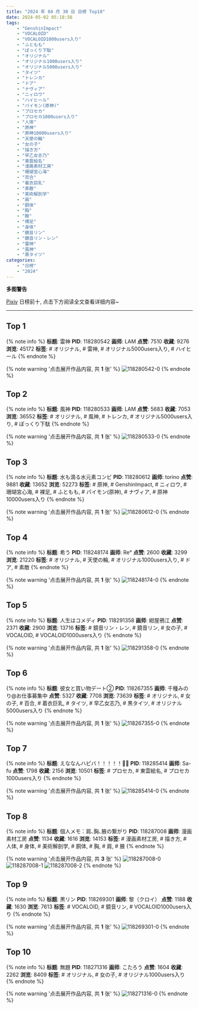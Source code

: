 ```yaml
---
title: "2024 年 04 月 30 日 日榜 Top10"
date: 2024-05-02 05:18:56
tags:
    - "GenshinImpact"
    - "VOCALOID"
    - "VOCALOID1000users入り"
    - "ふともも"
    - "ぽっくり下駄"
    - "オリジナル"
    - "オリジナル1000users入り"
    - "オリジナル5000users入り"
    - "タイツ"
    - "トレンカ"
    - "ドア"
    - "ナヴィア"
    - "ニィロウ"
    - "ハイヒール"
    - "パイモン(原神)"
    - "プロセカ"
    - "プロセカ1000users入り"
    - "人体"
    - "原神"
    - "原神10000users入り"
    - "天使の輪"
    - "女の子"
    - "描き方"
    - "早乙女志乃"
    - "東雲絵名"
    - "漫画素材工房"
    - "珊瑚宮心海"
    - "百合"
    - "着衣巨乳"
    - "素敵"
    - "美術解剖学"
    - "肩"
    - "胴体"
    - "胸"
    - "腋"
    - "裸足"
    - "身体"
    - "鏡音リン"
    - "鏡音リン・レン"
    - "雷神"
    - "風神"
    - "黒タイツ"
categories:
    - "日榜"
    - "2024"
---
```


<i class="fa fa-triangle-exclamation"></i>**多图警告**<i class="fa fa-triangle-exclamation"></i>

[Pixiv](https://www.pixiv.net/) 日榜前十, 点击下方阅读全文查看详细内容~

<!-- more -->

---

## Top 1

{% note info %}
**标题**: 雷神
**PID**: 118280542 **画师**: LAM
**点赞**: 7510 **收藏**: 9276 **浏览**: 45172
**标签**: # オリジナル, # 雷神, # オリジナル5000users入り, # ハイヒール
{% endnote %}

{% note warning '点击展开作品内容, 共 **1** 张' %}
![118280542-0](https://i.pixiv.re/img-original/img/2024/04/30/00/00/13/118280542_p0.png)
{% endnote %}

## Top 2

{% note info %}
**标题**: 風神
**PID**: 118280533 **画师**: LAM
**点赞**: 5683 **收藏**: 7053 **浏览**: 36552
**标签**: # オリジナル, # 風神, # トレンカ, # オリジナル5000users入り, # ぽっくり下駄
{% endnote %}

{% note warning '点击展开作品内容, 共 **1** 张' %}
![118280533-0](https://i.pixiv.re/img-original/img/2024/04/30/00/00/11/118280533_p0.png)
{% endnote %}

## Top 3

{% note info %}
**标题**: 水も滴る水元素コンビ
**PID**: 118280612 **画师**: torino
**点赞**: 9881 **收藏**: 13652 **浏览**: 52273
**标签**: # 原神, # GenshinImpact, # ニィロウ, # 珊瑚宮心海, # 裸足, # ふともも, # パイモン(原神), # ナヴィア, # 原神10000users入り
{% endnote %}

{% note warning '点击展开作品内容, 共 **1** 张' %}
![118280612-0](https://i.pixiv.re/img-original/img/2024/04/30/00/00/26/118280612_p0.jpg)
{% endnote %}

## Top 4

{% note info %}
**标题**: 希う
**PID**: 118248174 **画师**: Re°
**点赞**: 2600 **收藏**: 3299 **浏览**: 21220
**标签**: # オリジナル, # 天使の輪, # オリジナル1000users入り, # ドア, # 素敵
{% endnote %}

{% note warning '点击展开作品内容, 共 **1** 张' %}
![118248174-0](https://i.pixiv.re/img-original/img/2024/04/29/00/00/23/118248174_p0.png)
{% endnote %}

## Top 5

{% note info %}
**标题**: 人生はコメディ
**PID**: 118291358 **画师**: 紺屋鴉江
**点赞**: 2371 **收藏**: 2900 **浏览**: 13716
**标签**: # 鏡音リン・レン, # 鏡音リン, # 女の子, # VOCALOID, # VOCALOID1000users入り
{% endnote %}

{% note warning '点击展开作品内容, 共 **1** 张' %}
![118291358-0](https://i.pixiv.re/img-original/img/2024/04/30/11/31/29/118291358_p0.jpg)
{% endnote %}

## Top 6

{% note info %}
**标题**: 彼女と買い物デート②
**PID**: 118267355 **画师**: 千種みのり@お仕事募集中
**点赞**: 5327 **收藏**: 7708 **浏览**: 73639
**标签**: # オリジナル, # 女の子, # 百合, # 着衣巨乳, # タイツ, # 早乙女志乃, # 黒タイツ, # オリジナル5000users入り
{% endnote %}

{% note warning '点击展开作品内容, 共 **1** 张' %}
![118267355-0](https://i.pixiv.re/img-original/img/2024/04/29/17/29/12/118267355_p0.jpg)
{% endnote %}

## Top 7

{% note info %}
**标题**: えななんハピバ！！！！！🎂🎉
**PID**: 118285414 **画师**: Sa-fu
**点赞**: 1798 **收藏**: 2156 **浏览**: 10501
**标签**: # プロセカ, # 東雲絵名, # プロセカ1000users入り
{% endnote %}

{% note warning '点击展开作品内容, 共 **1** 张' %}
![118285414-0](https://i.pixiv.re/img-original/img/2024/04/30/03/17/58/118285414_p0.jpg)
{% endnote %}

## Top 8

{% note info %}
**标题**: 個人メモ：肩､胸､腋の繋がり
**PID**: 118287008 **画师**: 漫画素材工房
**点赞**: 1134 **收藏**: 1616 **浏览**: 14153
**标签**: # 漫画素材工房, # 描き方, # 人体, # 身体, # 美術解剖学, # 胴体, # 胸, # 肩, # 腋
{% endnote %}

{% note warning '点击展开作品内容, 共 **3** 张' %}
![118287008-0](https://i.pixiv.re/img-original/img/2024/04/30/05/49/02/118287008_p0.jpg)
![118287008-1](https://i.pixiv.re/img-original/img/2024/04/30/05/49/02/118287008_p1.jpg)
![118287008-2](https://i.pixiv.re/img-original/img/2024/04/30/05/49/02/118287008_p2.jpg)
{% endnote %}

## Top 9

{% note info %}
**标题**: 黒リン
**PID**: 118269301 **画师**: 黎（クロイ）
**点赞**: 1188 **收藏**: 1630 **浏览**: 7613
**标签**: # VOCALOID, # 鏡音リン, # VOCALOID1000users入り
{% endnote %}

{% note warning '点击展开作品内容, 共 **1** 张' %}
![118269301-0](https://i.pixiv.re/img-original/img/2024/04/29/18/38/29/118269301_p0.jpg)
{% endnote %}

## Top 10

{% note info %}
**标题**: 無題
**PID**: 118271316 **画师**: こたろう
**点赞**: 1604 **收藏**: 2262 **浏览**: 8409
**标签**: # オリジナル, # 女の子, # オリジナル1000users入り
{% endnote %}

{% note warning '点击展开作品内容, 共 **1** 张' %}
![118271316-0](https://i.pixiv.re/img-original/img/2024/04/29/19/45/37/118271316_p0.png)
{% endnote %}
